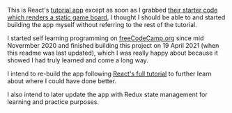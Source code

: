 This is React's [tutorial app](https://reactjs.org/tutorial/tutorial.html#what-are-we-building) except as soon as I grabbed [their starter code which renders a static game board](https://reactjs.org/tutorial/tutorial.html#setup-option-2-local-development-environment), I thought I should be able to and started building the app myself without referring to the rest of the tutorial.

I started self learning programming on [freeCodeCamp.org](https://www.freeCodeCamp.org) since mid Novermber 2020 and finished building this project on 19 April 2021 (when this readme was last updated), which I was really happy about because it showed I had truly learned and come a long way.

I intend to re-build the app following [React's full tutorial](https://reactjs.org/tutorial/tutorial.html) to further learn about where I could have done better.

I also intend to later update the app with Redux state management for learning and practice purposes.